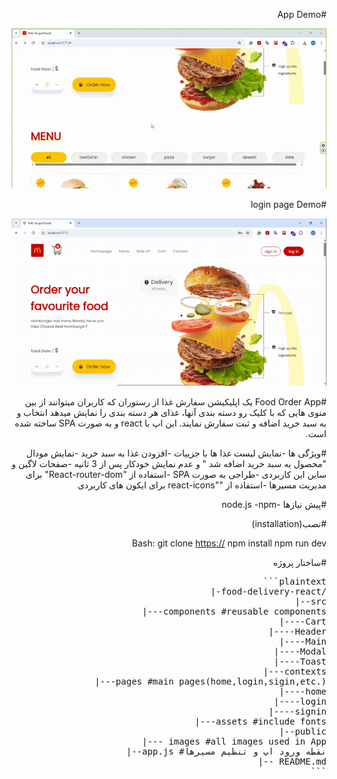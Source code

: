<div dir='rtl' align='right'>

#App Demo

![دموی اپلیکیشن](./src/assets/demo.gif)

#login page Demo

![دموی صفحه لاگین](./src/assets/loginPageDemo.gif)

#Food Order App
یک اپلیکیشن سفارش غذا از رستوران که کاربران میتوانند از بین منوی هایی که با کلیک رو دسته بندی آنها، غذای هر دسته بندی را نمایش میدهد انتخاب و به سبد خرید اضافه و ثبت سفارش نمایند.
این اپ با react و به صورت SPA ساخته شده است.

#ویژگی ها
-نمایش لیست غذا ها با جزییات
-افزودن غذا به سبد خرید
-نمایش مودال "محصول به سبد خرید اضافه شد " و عدم نمایش خودکار پس از 3 ثانیه
-صفحات لاگین و ساین این کاربردی
-طراحی به صورت SPA
-استفاده از "React-router-dom" برای مدیریت مسیرها
-استفاده از ""react-icons برای ایکون های کاربردی

#پیش نیازها
-node.js
-npm

#نصب(installation)

Bash:
git clone
[https://](https://github.com/AmirNouri-dev/FoodDelivery_ReactJS)
npm install
npm run dev

#ساختار پروژه



<div dir='ltr'>
  <pre>
```plaintext
|-food-delivery-react/
|--src
|---components #reusable components
|----Cart
|----Header
|----Main
|----Modal
|----Toast
|---contexts
|---pages #main pages(home,login,sigin,etc.)
|----home
|----login
|----signin
|---assets #include fonts
|--public
|--- images #all images used in App
|--app.js #نقطه ورود اپ و تنظیم مسیرها
|-- README.md
```
  </pre>
</div>


</div>

